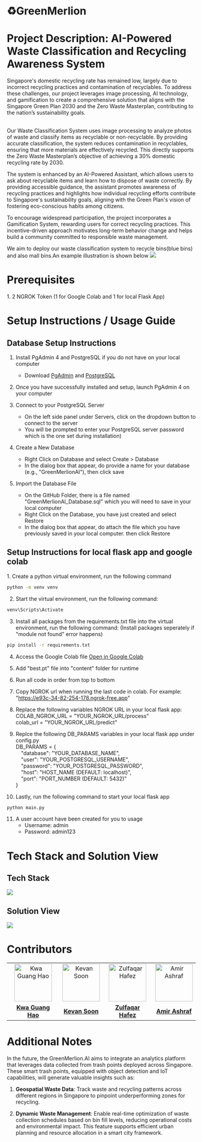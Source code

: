 <h1>♻️GreenMerlion</h1>


<h1>Project Description: AI-Powered Waste Classification and Recycling Awareness System</h1>
Singapore's domestic recycling rate has remained low, largely due to incorrect recycling practices and contamination of recyclables. To address these challenges, our project leverages image processing, AI technology, and gamification to create a comprehensive solution that aligns with the Singapore Green Plan 2030 and the Zero Waste Masterplan, contributing to the nation’s sustainability goals. <br> <br>

Our Waste Classification System uses image processing to analyze photos of waste and classify items as recyclable or non-recyclable. By providing accurate classification, the system reduces contamination in recyclables, ensuring that more materials are effectively recycled. This directly supports the Zero Waste Masterplan’s objective of achieving a 30% domestic recycling rate by 2030.

The system is enhanced by an AI-Powered Assistant, which allows users to ask about recyclable items and learn how to dispose of waste correctly. By providing accessible guidance, the assistant promotes awareness of recycling practices and highlights how individual recycling efforts contribute to Singapore's sustainability goals, aligning with the Green Plan's vision of fostering eco-conscious habits among citizens.

To encourage widespread participation, the project incorporates a Gamification System, rewarding users for correct recycling practices. This incentive-driven approach motivates long-term behavior change and helps build a community committed to responsible waste management.

We aim to deploy our waste classification system to recycle bins(blue bins) and also mall bins.An example illustration is shown below
<img src="bin_detect.webp"/>
<h1>Prerequisites</h1>
1. 2 NGROK Token (1 for Google Colab and 1 for local Flask App) 

<h1>Setup Instructions / Usage Guide</h1>
<h2>Database Setup Instructions</h2>

1. Install PgAdmin 4 and PostgreSQL if you do not have on your local computer <br>
    - Download <a href="https://www.pgadmin.org/download/">PgAdmin</a> and <a href="https://www.postgresql.org/download/">PostgreSQL</a>

2. Once you have successfully installed and setup, launch PgAdmin 4 on your computer

3. Connect to your PostgreSQL Server
   - On the left side panel under Servers, click on the dropdown button to connect to the server
   - You will be prompted to enter your PostgreSQL server password which is the one set during installation)

4. Create a New Database
   - Right Click on Database and select Create > Database
   - In the dialog box that appear, do provide a name for your database (e.g., "GreenMerlionAI"), then click save

5. Import the Database File 
    - On the GitHub Folder, there is a file named "GreenMerlionAI_Database.sql" which you will need to save in your local computer
    - Right Click on the Database, you have just created and select Restore
    - In the dialog box that appear, do attach the file which you have previously saved in your local computer. then click Restore

<h2>Setup Instructions for local flask app and google colab</h2>
1. Create a python virtual environment, run the following command

```bash
python -m venv venv
```

2. Start the virtual environment, run the following command:

```bash
venv\Scripts\Activate
```

3. Install all packages from the requirements.txt file into the virtual environment, run the following command: (Install packages seperately if "module not found" error happens)

```bash
pip install -r requirements.txt
```

4. Access the Google Colab file  [Open in Google Colab](https://colab.research.google.com/drive/1vWjVup8kLSQ1aFpldhzWID2LruQMYvfJ?usp=sharing)

5. Add "best.pt" file into "content" folder for runtime

6. Run all code in order from top to bottom

7. Copy NGROK url when running the last code in colab. For example: "https://e93c-34-82-254-178.ngrok-free.app"

8. Replace the following variables NGROK URL in your local flask app: <br>
 COLAB_NGROK_URL = "YOUR_NGROK_URL/process" <br>
 colab_url = "YOUR_NGROK_URL/predict"

9. Replce the following DB_PARAMS variables in your local flask app under config.py <br>
DB_PARAMS = { <br>
&emsp;"database": "YOUR_DATABASE_NAME", <br>
&emsp;"user": "YOUR_POSTGRESQL_USERNAME", <br>
&emsp;"password": "YOUR_POSTGRESQL_PASSWORD", <br>
&emsp;"host": "HOST_NAME (DEFAULT: localhost)", <br>
&emsp;"port": "PORT_NUMBER (DEFAULT: 5432)" <br>
} <br>

10. Lastly, run the following command to start your local flask app

```bash
python main.py
```

11. A user account have been created for you to usage
    - Username: admin
    - Password: admin123

<h1>Tech Stack and Solution View</h1>
<h2>Tech Stack</h2>
<img src="TechStack.png"/>
<h2>Solution View</h2>
<img src="usage_guide.png"/>

<h1>Contributors</h1>

<table>
  <tr>
    <!-- Row for images -->
    <td align="center">
      <img src="https://media.licdn.com/dms/image/v2/C5603AQHv2AmaxZ-KJw/profile-displayphoto-shrink_800_800/profile-displayphoto-shrink_800_800/0/1604580823762?e=1741824000&v=beta&t=mtcJvCBRKRusRDdjavKW7LWKfwkppsMZ6rjgF7CKTi0" width="100px;" alt="Kwa Guang Hao"/>
    </td>
    <td align="center">
      <img src="https://media.licdn.com/dms/image/v2/C4D03AQFxkjoL41Vq-A/profile-displayphoto-shrink_400_400/profile-displayphoto-shrink_400_400/0/1653217262059?e=1741824000&v=beta&t=TvWk4l4zIGtdzMbUJtk6-2V6hf2PcJ5lR5XgBSeuuGM" width="100px;" alt="Kevan Soon"/>
    </td>
    <td align="center">
      <img src="https://media.licdn.com/dms/image/v2/C5603AQFidBM2K2d3kA/profile-displayphoto-shrink_400_400/profile-displayphoto-shrink_400_400/0/1636695735903?e=1741824000&v=beta&t=B7t6_dv033Av4Zxrdg0nCCo2PpVNrdoeerP575slQTw" width="100px;" alt="Zulfaqar Hafez"/>
    </td>
    <td align="center">
      <img src="https://media.licdn.com/dms/image/v2/D5603AQEyiGzENyH1bg/profile-displayphoto-shrink_400_400/B56ZRUuMB.G8Ag-/0/1736588182873?e=1741824000&v=beta&t=ngroT--AxMlb7qWdIaZIj5AKxP0xaJe0ygQdcF_EvFU" width="100px;" alt="Amir Ashraf"/>
    </td>
  </tr>
  <tr>
    <!-- Row for names with links -->
    <td align="center">
      <a href="https://www.linkedin.com/in/kwa-guang-hao-98213y/" target="_blank"><strong>Kwa Guang Hao</strong></a>
    </td>
    <td align="center">
      <a href="https://www.linkedin.com/in/kevansoon/" target="_blank"><strong>Kevan Soon</strong></a>
    </td>
    <td align="center">
      <a href="https://www.linkedin.com/in/zulfaqarhafez/" target="_blank"><strong>Zulfaqar Hafez</strong></a>
    </td>
    <td align="center">
      <a href="https://www.linkedin.com/in/amir-ashraf-45464119b/" target="_blank"><strong>Amir Ashraf</strong></a>
    </td>
  </tr>
</table>

<h1>Additional Notes</h1>
In the future, the GreenMerlion.AI aims to integrate an analytics platform that leverages data collected from trash points deployed across Singapore. These smart trash points, equipped with object detection and IoT capabilities, will generate valuable insights such as:

1. **Geospatial Waste Data**: Track waste and recycling patterns across different regions in Singapore to pinpoint underperforming zones for recycling.

2. **Dynamic Waste Management**: Enable real-time optimization of waste collection schedules based on bin fill levels, reducing operational costs and environmental impact. This feature supports efficient urban planning and resource allocation in a smart city framework.
